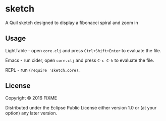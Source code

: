 # sketch

A Quil sketch designed to display a fibonacci spiral and zoom in

## Usage

LightTable - open `core.clj` and press `Ctrl+Shift+Enter` to evaluate the file.

Emacs - run cider, open `core.clj` and press `C-c C-k` to evaluate the file.

REPL - run `(require 'sketch.core)`.

## License

Copyright © 2016 FIXME

Distributed under the Eclipse Public License either version 1.0 or (at
your option) any later version.
